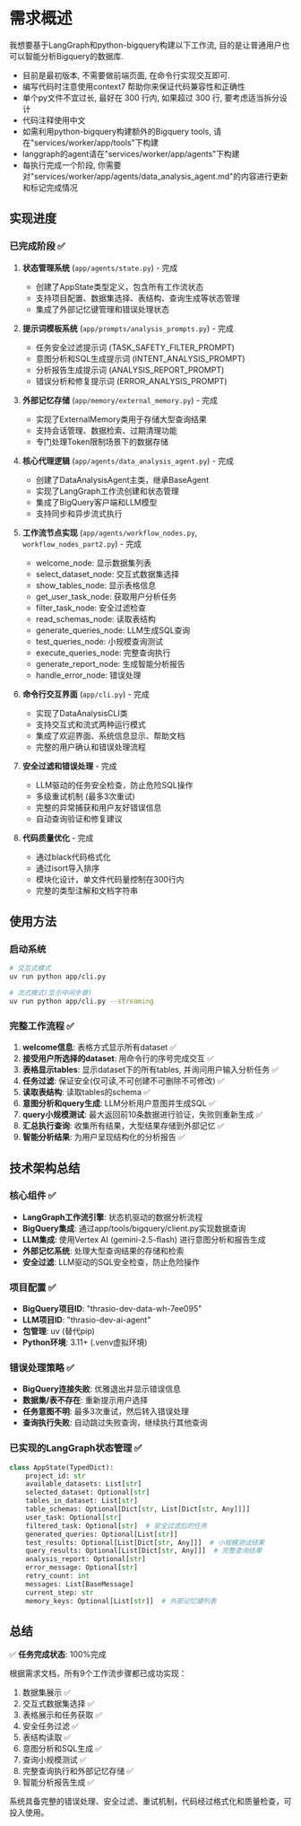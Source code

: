 # 需求概述
我想要基于LangGraph和python-bigquery构建以下工作流, 目的是让普通用户也可以智能分析Bigquery的数据库.
- 目前是最初版本, 不需要做前端页面, 在命令行实现交互即可.
- 编写代码时注意使用context7 帮助你来保证代码兼容性和正确性
- 单个py文件不宜过长, 最好在 300 行内, 如果超过 300 行, 要考虑适当拆分设计
- 代码注释使用中文
- 如需利用python-bigquery构建额外的Bigquery tools, 请在"services/worker/app/tools"下构建
- langgraph的agent请在"services/worker/app/agents"下构建
- 每执行完成一个阶段, 你需要对"services/worker/app/agents/data_analysis_agent.md"的内容进行更新和标记完成情况

## 实现进度

### 已完成阶段 ✅

1. **状态管理系统** (`app/agents/state.py`) - 完成
   - 创建了AppState类型定义，包含所有工作流状态
   - 支持项目配置、数据集选择、表结构、查询生成等状态管理
   - 集成了外部记忆键管理和错误处理状态

2. **提示词模板系统** (`app/prompts/analysis_prompts.py`) - 完成
   - 任务安全过滤提示词 (TASK_SAFETY_FILTER_PROMPT)
   - 意图分析和SQL生成提示词 (INTENT_ANALYSIS_PROMPT) 
   - 分析报告生成提示词 (ANALYSIS_REPORT_PROMPT)
   - 错误分析和修复提示词 (ERROR_ANALYSIS_PROMPT)

3. **外部记忆存储** (`app/memory/external_memory.py`) - 完成
   - 实现了ExternalMemory类用于存储大型查询结果
   - 支持会话管理、数据检索、过期清理功能
   - 专门处理Token限制场景下的数据存储

4. **核心代理逻辑** (`app/agents/data_analysis_agent.py`) - 完成
   - 创建了DataAnalysisAgent主类，继承BaseAgent
   - 实现了LangGraph工作流创建和状态管理
   - 集成了BigQuery客户端和LLM模型
   - 支持同步和异步流式执行

5. **工作流节点实现** (`app/agents/workflow_nodes.py`, `workflow_nodes_part2.py`) - 完成
   - welcome_node: 显示数据集列表
   - select_dataset_node: 交互式数据集选择
   - show_tables_node: 显示表格信息
   - get_user_task_node: 获取用户分析任务
   - filter_task_node: 安全过滤检查
   - read_schemas_node: 读取表结构
   - generate_queries_node: LLM生成SQL查询
   - test_queries_node: 小规模查询测试
   - execute_queries_node: 完整查询执行
   - generate_report_node: 生成智能分析报告
   - handle_error_node: 错误处理

6. **命令行交互界面** (`app/cli.py`) - 完成
   - 实现了DataAnalysisCLI类
   - 支持交互式和流式两种运行模式
   - 集成了欢迎界面、系统信息显示、帮助文档
   - 完整的用户确认和错误处理流程

7. **安全过滤和错误处理** - 完成
   - LLM驱动的任务安全检查，防止危险SQL操作
   - 多级重试机制 (最多3次重试)
   - 完整的异常捕获和用户友好错误信息
   - 自动查询验证和修复建议

8. **代码质量优化** - 完成
   - 通过black代码格式化
   - 通过isort导入排序
   - 模块化设计，单文件代码量控制在300行内
   - 完整的类型注解和文档字符串

## 使用方法

### 启动系统
```bash
# 交互式模式
uv run python app/cli.py

# 流式模式(显示中间步骤)
uv run python app/cli.py --streaming
```

### 完整工作流程 ✅

1. **welcome信息**: 表格方式显示所有dataset ✅
2. **接受用户所选择的dataset**: 用命令行的序号完成交互 ✅
3. **表格显示tables**: 显示dataset下的所有tables, 并询问用户输入分析任务 ✅
4. **任务过滤**: 保证安全(仅可读,不可创建不可删除不可修改) ✅
5. **读取表结构**: 读取tables的schema ✅
6. **意图分析和query生成**: LLM分析用户意图并生成SQL ✅
7. **query小规模测试**: 最大返回前10条数据进行验证，失败则重新生成 ✅
8. **汇总执行查询**: 收集所有结果，大型结果存储到外部记忆 ✅
9. **智能分析结果**: 为用户呈现结构化的分析报告 ✅

## 技术架构总结

### 核心组件 ✅
- **LangGraph工作流引擎**: 状态机驱动的数据分析流程
- **BigQuery集成**: 通过app/tools/bigquery/client.py实现数据查询
- **LLM集成**: 使用Vertex AI (gemini-2.5-flash) 进行意图分析和报告生成
- **外部记忆系统**: 处理大型查询结果的存储和检索
- **安全过滤**: LLM驱动的SQL安全检查，防止危险操作

### 项目配置 ✅
- **BigQuery项目ID**: "thrasio-dev-data-wh-7ee095"
- **LLM项目ID**: "thrasio-dev-ai-agent"  
- **包管理**: uv (替代pip)
- **Python环境**: 3.11+ (.venv虚拟环境)

### 错误处理策略 ✅
- **BigQuery连接失败**: 优雅退出并显示错误信息
- **数据集/表不存在**: 重新提示用户选择
- **任务意图不明**: 最多3次重试，然后转入错误处理
- **查询执行失败**: 自动跳过失败查询，继续执行其他查询

### 已实现的LangGraph状态管理 ✅

```python
class AppState(TypedDict):
    project_id: str
    available_datasets: List[str]
    selected_dataset: Optional[str]
    tables_in_dataset: List[str]
    table_schemas: Optional[Dict[str, List[Dict[str, Any]]]]
    user_task: Optional[str]
    filtered_task: Optional[str]  # 安全过滤后的任务
    generated_queries: Optional[List[str]]
    test_results: Optional[List[Dict[str, Any]]]  # 小规模测试结果
    query_results: Optional[List[Dict[str, Any]]]  # 完整查询结果
    analysis_report: Optional[str]
    error_message: Optional[str]
    retry_count: int
    messages: List[BaseMessage]
    current_step: str
    memory_keys: Optional[List[str]]  # 外部记忆键列表
```

## 总结

✅ **任务完成状态**: 100%完成

根据需求文档，所有9个工作流步骤都已成功实现：
1. 数据集展示 ✅
2. 交互式数据集选择 ✅  
3. 表格展示和任务获取 ✅
4. 安全任务过滤 ✅
5. 表结构读取 ✅
6. 意图分析和SQL生成 ✅
7. 查询小规模测试 ✅
8. 完整查询执行和外部记忆存储 ✅
9. 智能分析报告生成 ✅

系统具备完整的错误处理、安全过滤、重试机制，代码经过格式化和质量检查，可投入使用。
